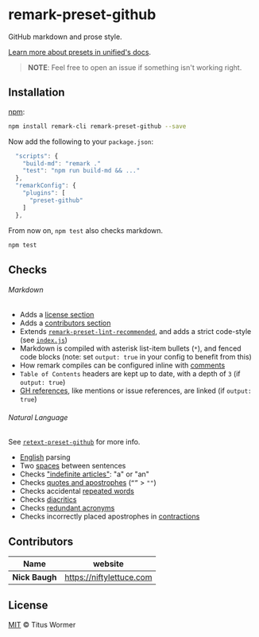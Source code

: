 # remark-preset-github

GitHub markdown and prose style.

[Learn more about presets in unified's docs][docs].

> **NOTE**: Feel free to open an issue if something isn't working right.


## Installation

[npm][npm-install]:

```sh
npm install remark-cli remark-preset-github --save
```

Now add the following to your `package.json`:

```js
  "scripts": {
    "build-md": "remark ."
    "test": "npm run build-md && ..."
  },
  "remarkConfig": {
    "plugins": [
      "preset-github"
    ]
  },
```

From now on, `npm test` also checks markdown.

```sh
npm test
```


## Checks

###### Markdown

* Adds a [license section][remark-license]
* Adds a [contributors section][remark-contributors]
* Extends [`remark-preset-lint-recommended`][lint-recommended],
  and adds a strict code-style (see [`index.js`][index])
* Markdown is compiled with asterisk list-item bullets (`*`),
  and fenced code blocks (note: set `output: true` in your config to
  benefit from this)
* How remark compiles can be configured inline with [comments][comments]
* `Table of Contents` headers are kept up to date, with a depth of `3`
  (if `output: true`)
* [GH references][github], like mentions or issue references, are
  linked (if `output: true`)

###### Natural Language

See [`retext-preset-github`][retext-preset] for more info.

* [English][english] parsing
* Two [spaces][spaces] between sentences
* Checks ["indefinite articles"][articles]: "a" or "an"
* Checks [quotes and apostrophes][quotes] (`“”` > `""`)
* Checks accidental [repeated words][repeated]
* Checks [diacritics][diacritics]
* Checks [redundant acronyms][ras]
* Checks incorrectly placed apostrophes in [contractions][contractions]


## Contributors

| Name           | website                    |
| -------------- | -------------------------- |
| **Nick Baugh** | <https://niftylettuce.com> |


## License

[MIT](LICENSE) © Titus Wormer


## 

[npm-install]: https://docs.npmjs.com/cli/install

[index]: ./index.js

[lint-recommended]: https://github.com/wooorm/remark-lint/tree/master/packages/remark-preset-lint-recommended

[github]: https://github.com/wooorm/remark-github

[comments]: https://github.com/wooorm/remark-comment-config

[retext-preset]: https://github.com/niftylettuce/retext-preset-github

[english]: https://github.com/wooorm/retext/tree/master/packages/retext-english

[spaces]: https://github.com/wooorm/retext-sentence-spacing

[articles]: https://github.com/wooorm/retext-indefinite-article

[quotes]: https://github.com/wooorm/retext-quotes

[repeated]: https://github.com/wooorm/retext-repeated-words

[contractions]: https://github.com/wooorm/retext-contractions

[diacritics]: https://github.com/wooorm/retext-diacritics

[ras]: https://github.com/wooorm/retext-redundant-acronyms

[docs]: https://github.com/unifiedjs/unified#preset

[remark-license]: https://github.com/wooorm/remark-license

[remark-contributors]: https://github.com/hughsk/remark-contributors
